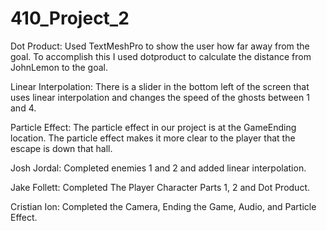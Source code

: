 # 410_Project_2

Dot Product: Used TextMeshPro to show the user how far away from the goal. To accomplish this I used dotproduct to calculate the distance from JohnLemon to the goal.

Linear Interpolation: There is a slider in the bottom left of the screen that uses linear interpolation and changes the speed of the ghosts between 1 and 4.

Particle Effect: The particle effect in our project is at the GameEnding location. The particle effect makes it more clear to the player that the escape is down that hall.

Josh Jordal: Completed enemies 1 and 2 and added linear interpolation.

Jake Follett: Completed The Player Character Parts 1, 2 and Dot Product.

Cristian Ion: Completed the Camera, Ending the Game, Audio, and Particle Effect.
